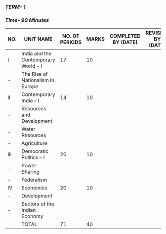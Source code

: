 ### ***TERM- 1***

### ***Time- 90 Minutes***

|NO.|UNIT NAME|NO. OF PERIODS|MARKS|COMPLETED BY (DATE)|REVISION BY (DATE)|
|---|---------|--------------|-----|-------------------|------------------|
|I|India and the Contemporary World - I|17|10|||
|-|The Rise of Nationalism in Europe|||
|II|Contemporary India – I|14|10|||
|-|Resources and Development|||
|-|Water Resources|||
|-|Agriculture|||
|III|Democratic Politics – I|20|10|||
|-|Power Sharing|||
|-|Federalism|||
|IV|Economics|20|10|||
|-|Development|||
|-|Sectors of the Indian Economy|||
||TOTAL|71|40|||
